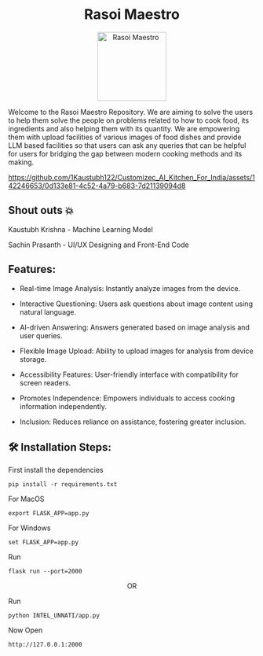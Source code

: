 <h1 align="center" id="title">Rasoi Maestro</h1>

<p align="center">
  <img src="https://github.com/1Kaustubh122/Customizec_AI_Kitchen_For_India/assets/142246653/1cd48153-08ee-4eac-b115-dd322de196e7" alt="Rasoi Maestro" width=140>
</p>

<p id="description">Welcome to the Rasoi Maestro Repository. We are aiming to solve the users to help them solve the people on problems related to how to cook food, its ingredients and also helping them with its quantity. We are empowering them with upload facilities of various images of food dishes and provide LLM based facilities so that users can ask any queries that can be helpful for users for bridging the gap between modern cooking methods and its making.</p>




https://github.com/1Kaustubh122/Customizec_AI_Kitchen_For_India/assets/142246653/0d133e81-4c52-4a79-b683-7d21139094d8


## Shout outs 💥
Kaustubh Krishna - Machine Learning Model

Sachin Prasanth - UI/UX Designing and Front-End Code

<h2>Features:</h2>
 
* Real-time Image Analysis: Instantly analyze images from the device.

* Interactive Questioning: Users ask questions about image content using natural language.

* AI-driven Answering: Answers generated based on image analysis and user queries.
  
* Flexible Image Upload: Ability to upload images for analysis from device storage.
  
* Accessibility Features: User-friendly interface with compatibility for screen readers.
  
* Promotes Independence: Empowers individuals to access cooking information independently.
  
* Inclusion: Reduces reliance on assistance, fostering greater inclusion.

<h2>🛠 Installation Steps:</h2>

<p>First install the dependencies</p>

```
pip install -r requirements.txt
```

<p>For MacOS</p>

```
export FLASK_APP=app.py
```

<p>For Windows</p>

```
set FLASK_APP=app.py
```
<p>Run</p>

```
flask run --port=2000
```

<p align="center">OR</p>

<p>Run</p>

```
python INTEL_UNNATI/app.py
```

<p>Now Open</p>

```
http://127.0.0.1:2000
```
